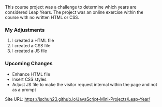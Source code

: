 This course project was a challenge to determine which years are considered Leap Years. The project was an online exercise within the course with no written HTML or CSS.

### My Adjustments

1. I created a HTML file
2. I created a CSS file
3. I created a JS file

### Upcoming Changes

-   Enhance HTML file
-   Insert CSS styles
-   Adjust JS file to make the visitor request internal within the page and not as a prompt

Site URL: https://jschuh23.github.io/JavaScript-Mini-Projects/Leap-Year/
